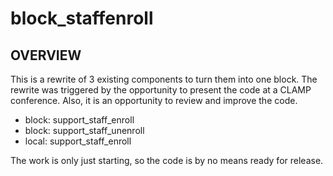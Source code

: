 # block_staffenroll

OVERVIEW
--------

This is a rewrite of 3 existing components to turn them into one
block. The rewrite was triggered by the opportunity to present the
code at a CLAMP conference. Also, it is an opportunity to review
and improve the code.

+ block: support\_staff\_enroll
+ block: support\_staff\_unenroll
+ local: support\_staff\_enroll

The work is only just starting, so the code is by no means ready
for release.

